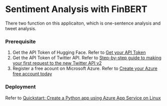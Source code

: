 # Sentiment Analysis with FinBERT
There two function on this applicaiton, which is one-sentence analysis and tweet analysis.

### Prerequisite
1. Get the API Token of Hugging Face. Refer to [Get your API Token](https://api-inference.huggingface.co/docs/python/html/quicktour.html#get-your-api-token "Get your API Token")
2. Get the API Token of Twitter API. Refer to [Step-by-step guide to making your first request to the new Twitter API v2](https://developer.twitter.com/en/docs/tutorials/step-by-step-guide-to-making-your-first-request-to-the-twitter-api-v2 "Step-by-step guide to making your first request to the new Twitter API v2")
3. Register a free acount on Microsoft Azure. Refer to [Create your Azure free account today]("https://azure.microsoft.com/en-us/")


### Deployment
Refer to [Quickstart: Create a Python app using Azure App Service on Linux](https://docs.microsoft.com/en-us/azure/app-service/quickstart-python?tabs=bash&pivots=python-framework-flask "Quickstart: Create a Python app using Azure App Service on Linux")
